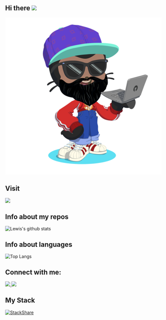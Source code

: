 ## Hi there <img src="https://media.giphy.com/media/hvRJCLFzcasrR4ia7z/giphy.gif" width="28">

<img src="./my-octocat.png" alt="LFR" title="Lewis Fr">

## Visit
![](https://komarev.com/ghpvc/?username=gasperlf&style=flat-square)

## Info about my repos
![Lewis's github stats](https://github-readme-stats.vercel.app/api?username=gasperlf&count_private=true&show_icons=true&theme=synthwave&hide=contribs)

## Info about languages
![Top Langs](https://github-readme-stats.vercel.app/api/top-langs/?username=gasperlf&layout=compact&&exclude_repo=gatling_maven_tutorials,ezprofile,kudo-app,iot-project,dashboardMaterialUi,react-sidebar-v1,sigma-react,shields,ezprofile,example-spring-converter-xml-json)

## Connect with me:

<a href="https://www.linkedin.com/in/lewis-florez-renza-40858664/">
   <img src="https://img.shields.io/badge/linkedin-%230077B5.svg?&style=for-the-badge&logo=linkedin&logoColor=white" />
</a>
<a href="mailto:gasper_lf@hotmail.com">
   <img src="https://img.shields.io/badge/hotmail-D14836?style=for-the-badge&logo=hotmail&logoColor=white" />
</a>

## My Stack
[![StackShare](http://img.shields.io/badge/tech-stack-0690fa.svg?style=flat)](https://stackshare.io/gasperlf/background)

<!--
<a href="https://ivanperez9.github.io/">
   <img src="https://img.shields.io/badge/-ivanperez9.github.io-blueviolet?style=for-the-badge&logo=Google-Chrome&logoColor=white" />
</a>


**gasperlf/gasperlf** is a ✨ _special_ ✨ repository because its `README.md` (this file) appears on your GitHub profile.

Here are some ideas to get you started:

- 🔭 I’m currently working on ...
- 🌱 I’m currently learning ...
- 👯 I’m looking to collaborate on ...
- 🤔 I’m looking for help with ...
- 💬 Ask me about ...
- 📫 How to reach me: ...
- 😄 Pronouns: ...
- ⚡ Fun fact: ...
-->
